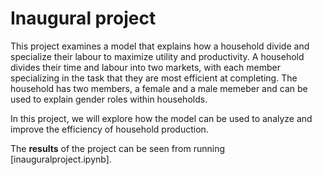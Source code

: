 # Inaugural project

This project examines a model that explains how a household divide and specialize their labour to maximize utility and productivity. A household divides their time and labour into two markets, with each member specializing in the task that they are most efficient at completing. The household has two members, a female and a male memeber and can be used to explain gender roles within households. 

In this project, we will explore how the model can be used to analyze and improve the efficiency of household production.

The **results** of the project can be seen from running [inauguralproject.ipynb].
